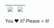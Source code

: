 | <img align="center" src="https://github-readme-stats.vercel.app/api?username=rzeldent&show_icons=true&include_all_commits=true&hide_border=true&count_private=true" /> | <img align="center" src="https://github-readme-stats.vercel.app/api/top-langs/?username=rzeldent&layout=compact&hide_border=true&langs_count=6"/> |
| ------------- | ------------- |


You :heart: it? Please :star: it!

<!--
**rzeldent/rzeldent** is a ✨ _special_ ✨ repository because its `README.md` (this file) appears on your GitHub profile.

Here are some ideas to get you started:

- 🔭 I’m currently working on ...
- 🌱 I’m currently learning ...
- 👯 I’m looking to collaborate on ...
- 🤔 I’m looking for help with ...
- 💬 Ask me about ...
- 📫 How to reach me: ...
- 😄 Pronouns: ...
- ⚡ Fun fact: ...
-->
